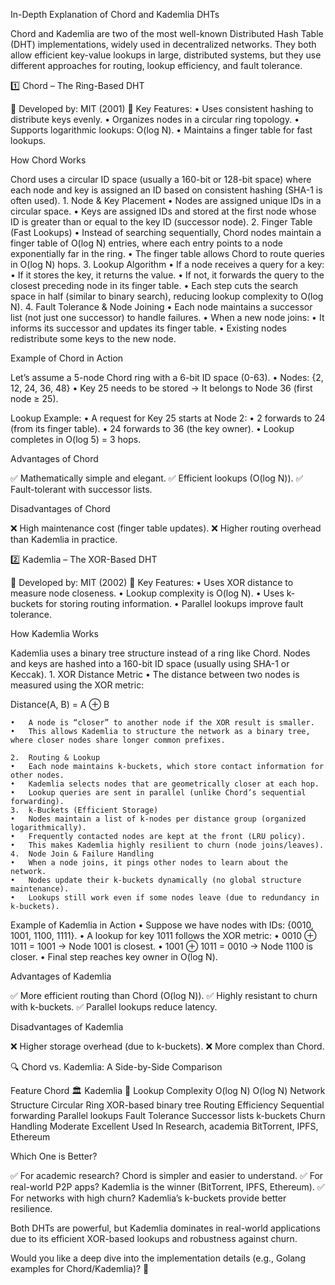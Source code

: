 In-Depth Explanation of Chord and Kademlia DHTs

Chord and Kademlia are two of the most well-known Distributed Hash Table (DHT) implementations, widely used in decentralized networks. They both allow efficient key-value lookups in large, distributed systems, but they use different approaches for routing, lookup efficiency, and fault tolerance.

1️⃣ Chord – The Ring-Based DHT

📌 Developed by: MIT (2001)
📌 Key Features:
	•	Uses consistent hashing to distribute keys evenly.
	•	Organizes nodes in a circular ring topology.
	•	Supports logarithmic lookups: O(log N).
	•	Maintains a finger table for fast lookups.

How Chord Works

Chord uses a circular ID space (usually a 160-bit or 128-bit space) where each node and key is assigned an ID based on consistent hashing (SHA-1 is often used).
	1.	Node & Key Placement
	•	Nodes are assigned unique IDs in a circular space.
	•	Keys are assigned IDs and stored at the first node whose ID is greater than or equal to the key ID (successor node).
	2.	Finger Table (Fast Lookups)
	•	Instead of searching sequentially, Chord nodes maintain a finger table of O(log N) entries, where each entry points to a node exponentially far in the ring.
	•	The finger table allows Chord to route queries in O(log N) hops.
	3.	Lookup Algorithm
	•	If a node receives a query for a key:
	•	If it stores the key, it returns the value.
	•	If not, it forwards the query to the closest preceding node in its finger table.
	•	Each step cuts the search space in half (similar to binary search), reducing lookup complexity to O(log N).
	4.	Fault Tolerance & Node Joining
	•	Each node maintains a successor list (not just one successor) to handle failures.
	•	When a new node joins:
	•	It informs its successor and updates its finger table.
	•	Existing nodes redistribute some keys to the new node.

Example of Chord in Action

Let’s assume a 5-node Chord ring with a 6-bit ID space (0-63).
	•	Nodes: {2, 12, 24, 36, 48}
	•	Key 25 needs to be stored → It belongs to Node 36 (first node ≥ 25).

Lookup Example:
	•	A request for Key 25 starts at Node 2:
	•	2 forwards to 24 (from its finger table).
	•	24 forwards to 36 (the key owner).
	•	Lookup completes in O(log 5) = 3 hops.

Advantages of Chord

✅ Mathematically simple and elegant.
✅ Efficient lookups (O(log N)).
✅ Fault-tolerant with successor lists.

Disadvantages of Chord

❌ High maintenance cost (finger table updates).
❌ Higher routing overhead than Kademlia in practice.

2️⃣ Kademlia – The XOR-Based DHT

📌 Developed by: MIT (2002)
📌 Key Features:
	•	Uses XOR distance to measure node closeness.
	•	Lookup complexity is O(log N).
	•	Uses k-buckets for storing routing information.
	•	Parallel lookups improve fault tolerance.

How Kademlia Works

Kademlia uses a binary tree structure instead of a ring like Chord. Nodes and keys are hashed into a 160-bit ID space (usually using SHA-1 or Keccak).
	1.	XOR Distance Metric
	•	The distance between two nodes is measured using the XOR metric:

Distance(A, B) = A ⊕ B


	•	A node is “closer” to another node if the XOR result is smaller.
	•	This allows Kademlia to structure the network as a binary tree, where closer nodes share longer common prefixes.

	2.	Routing & Lookup
	•	Each node maintains k-buckets, which store contact information for other nodes.
	•	Kademlia selects nodes that are geometrically closer at each hop.
	•	Lookup queries are sent in parallel (unlike Chord’s sequential forwarding).
	3.	k-Buckets (Efficient Storage)
	•	Nodes maintain a list of k-nodes per distance group (organized logarithmically).
	•	Frequently contacted nodes are kept at the front (LRU policy).
	•	This makes Kademlia highly resilient to churn (node joins/leaves).
	4.	Node Join & Failure Handling
	•	When a node joins, it pings other nodes to learn about the network.
	•	Nodes update their k-buckets dynamically (no global structure maintenance).
	•	Lookups still work even if some nodes leave (due to redundancy in k-buckets).

Example of Kademlia in Action
	•	Suppose we have nodes with IDs: {0010, 1001, 1100, 1111}.
	•	A lookup for key 1011 follows the XOR metric:
	•	0010 ⊕ 1011 = 1001 → Node 1001 is closest.
	•	1001 ⊕ 1011 = 0010 → Node 1100 is closer.
	•	Final step reaches key owner in O(log N).

Advantages of Kademlia

✅ More efficient routing than Chord (O(log N)).
✅ Highly resistant to churn with k-buckets.
✅ Parallel lookups reduce latency.

Disadvantages of Kademlia

❌ Higher storage overhead (due to k-buckets).
❌ More complex than Chord.

🔍 Chord vs. Kademlia: A Side-by-Side Comparison

Feature	Chord 🏛	Kademlia 🚀
Lookup Complexity	O(log N)	O(log N)
Network Structure	Circular Ring	XOR-based binary tree
Routing Efficiency	Sequential forwarding	Parallel lookups
Fault Tolerance	Successor lists	k-buckets
Churn Handling	Moderate	Excellent
Used In	Research, academia	BitTorrent, IPFS, Ethereum

Which One is Better?

✅ For academic research? Chord is simpler and easier to understand.
✅ For real-world P2P apps? Kademlia is the winner (BitTorrent, IPFS, Ethereum).
✅ For networks with high churn? Kademlia’s k-buckets provide better resilience.

Both DHTs are powerful, but Kademlia dominates in real-world applications due to its efficient XOR-based lookups and robustness against churn.

Would you like a deep dive into the implementation details (e.g., Golang examples for Chord/Kademlia)? 🚀
